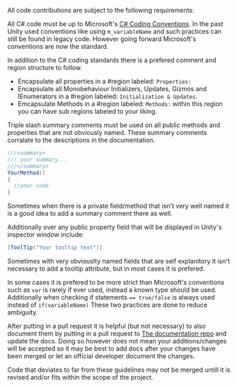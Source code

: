 All code contributions are subject to the following requirements:

All C# code must be up to Microsoft's [C# Coding Conventions](https://docs.microsoft.com/en-us/dotnet/csharp/fundamentals/coding-style/coding-conventions).
In the past Unity used conventions like using `m_variableName` and such practices can still be found in legacy code. However going forward Microsoft's conventions are now the standard.

In addition to the C# coding standards there is a prefered comment and region structure to follow.

* Encapsulate all properties in a #region labeled: `Properties:`
* Encapsulate all Monobehaviour Initializers, Updates, Gizmos and IEnumerators in a #region labeled: `Initialization & Updates`.
* Emcapsulate Methods in a #region labeled: `Methods:` within this region you can have sub regions labeled to your liking.

Triple slash summary comments must be used on all public methods and properties that are not obviously named. 
These summary comments corralate to the descriptions in the documentation.
```csharp
///<summary>
/// your summary...
///</summary>
YourMethod()
{
  //your code.
}
```

Sometimes when there is a private field/method that isn't very well named it is a good idea to add a summary comment there as well.

Additionally over any public property field that will be displayed in Unity's inspector window include:
```csharp
[ToolTip("Your tooltip text")]
``` 

Sometimes with very obviouslty named fields that are self explanitory it isn't necessary to add a tooltip attribute, but in most cases it is prefered.

In some cases it is prefered to be more strict than Microsoft's conventions such as `var` is rarely if ever used, instead a known type should be used.
Additionally when checking if statements `== true/false` is always used instead of `if(variableName)` These two practices are done to reduce ambiguity.

After putting in a pull request it is helpful (but not necessary) to also document them by putting in a pull request to [The documentation repo](https://github.com/Kitbashery/kitbashery.github.io/tree/main/docs) and update the docs.
Doing so however does not mean your additions/changes will be accepted so it may be best to add docs after your changes have been merged or let an official developer document the changes.


Code that deviates to far from these guidelines may not be merged untill it is revised and/or fits within the scope of the project.
